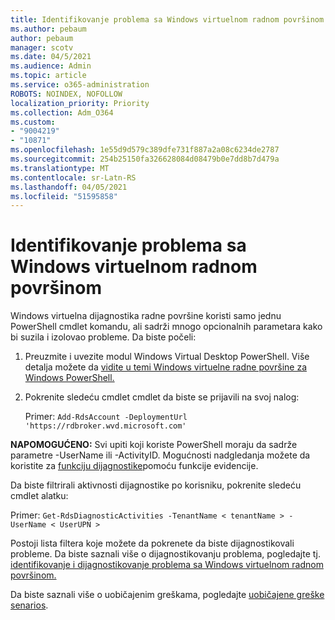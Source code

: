 ```yaml
---
title: Identifikovanje problema sa Windows virtuelnom radnom površinom
ms.author: pebaum
author: pebaum
manager: scotv
ms.date: 04/5/2021
ms.audience: Admin
ms.topic: article
ms.service: o365-administration
ROBOTS: NOINDEX, NOFOLLOW
localization_priority: Priority
ms.collection: Adm_O364
ms.custom:
- "9004219"
- "10871"
ms.openlocfilehash: 1e55d9d579c389dfe731f887a2a08c6234de2787
ms.sourcegitcommit: 254b25150fa326628084d08479b0e7dd8b7d479a
ms.translationtype: MT
ms.contentlocale: sr-Latn-RS
ms.lasthandoff: 04/05/2021
ms.locfileid: "51595858"
---
```

# <a name="identify-windows-virtual-desktop-issues"></a>Identifikovanje problema sa Windows virtuelnom radnom površinom

Windows virtuelna dijagnostika radne površine koristi samo jednu PowerShell cmdlet komandu, ali sadrži mnogo opcionalnih parametara kako bi suzila i izolovao probleme. Da biste počeli: 

1. Preuzmite i uvezite modul Windows Virtual Desktop PowerShell. Više detalja možete da [vidite u temi Windows virtuelne radne površine za Windows PowerShell.](https://docs.microsoft.com/powershell/windows-virtual-desktop/overview)

1. Pokrenite sledeću cmdlet cmdlet da biste se prijavili na svoj nalog:
    
    Primer: `Add-RdsAccount -DeploymentUrl 'https://rdbroker.wvd.microsoft.com'`

**NAPOMOGUĆENO:** Svi upiti koji koriste PowerShell moraju da sadrže parametre -UserName ili -ActivityID. Mogućnosti nadgledanja možete da koristite za [funkciju dijagnostike](https://go.microsoft.com/fwlink/?linkid=2126847)pomoću funkcije evidencije.

Da biste filtrirali aktivnosti dijagnostike po korisniku, pokrenite sledeću cmdlet alatku:

Primer: `Get-RdsDiagnosticActivities -TenantName < tenantName > -UserName < UserUPN >`

Postoji lista filtera koje možete da pokrenete da biste dijagnostikovali probleme. Da biste saznali više o dijagnostikovanju problema, pogledajte tj. [identifikovanje i dijagnostikovanje problema sa Windows virtuelnom radnom površinom.](https://docs.microsoft.com/azure/virtual-desktop/diagnostics-role-service#diagnose-issues-with-powershell)

Da biste saznali više o uobičajenim greškama, pogledajte [uobičajene greške senarios](https://docs.microsoft.com/azure/virtual-desktop/diagnostics-role-service#common-error-scenarios).
